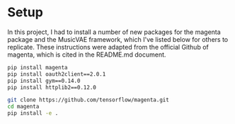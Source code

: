 # Setup

In this project, I had to install a number of new packages for the magenta package and the MusicVAE framework, which I've listed below for others to replicate. These instructions were adapted from the official Github of magenta, which is cited in the README.md document.

```sh
pip install magenta
pip install oauth2client==2.0.1
pip install gym==0.14.0
pip install httplib2==0.12.0

git clone https://github.com/tensorflow/magenta.git
cd magenta
pip install -e .
```
